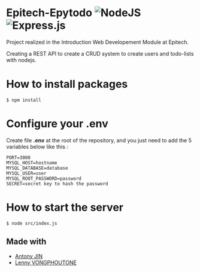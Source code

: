 # Epitech-Epytodo ![NodeJS](https://img.shields.io/badge/node.js-6DA55F?style=for-the-badge&logo=node.js&logoColor=white) ![Express.js](https://img.shields.io/badge/express.js-%23404d59.svg?style=for-the-badge&logo=express&logoColor=%2361DAFB)

Project realized in the Introduction Web Developement Module at Epitech.

Creating a REST API to create a CRUD system to create users and todo-lists with nodejs.

# How to install packages
```
$ npm install
```

# Configure your .env
Create file **.env** at the root of the repository, and you just need to add the 5 variables below like this :
```
PORT=3000
MYSQL_HOST=hostname
MYSQL_DATABASE=database
MYSQL_USER=user
MYSQL_ROOT_PASSWORD=password
SECRET=secret key to hash the password
```

# How to start the server
```
$ node src/index.js
```
## Made with
- [Antony JIN](https://github.com/Antonyjin)
- [Lenny VONGPHOUTONE](https://github.com/lennyvong)
